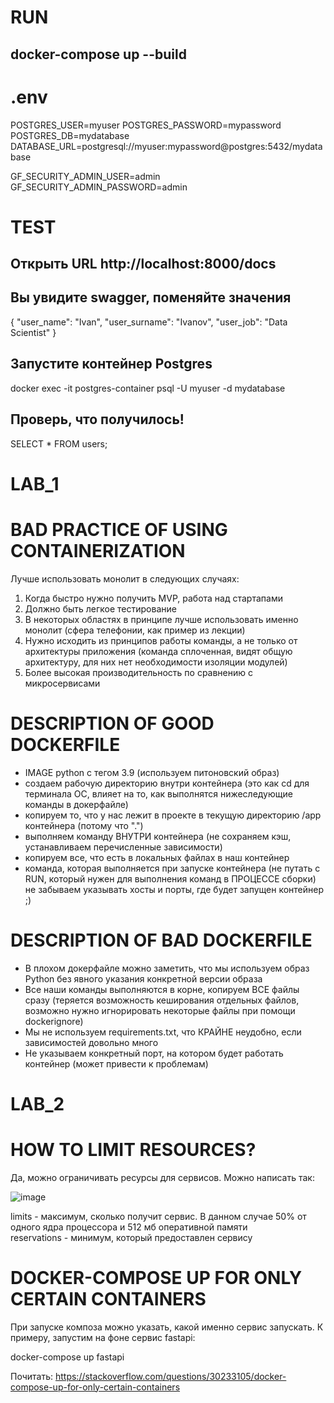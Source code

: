 # RUN
## docker-compose up --build

# .env
POSTGRES_USER=myuser
POSTGRES_PASSWORD=mypassword
POSTGRES_DB=mydatabase
DATABASE_URL=postgresql://myuser:mypassword@postgres:5432/mydatabase

GF_SECURITY_ADMIN_USER=admin
GF_SECURITY_ADMIN_PASSWORD=admin

# TEST
## Открыть URL http://localhost:8000/docs 

## Вы увидите swagger, поменяйте значения
{
  "user_name": "Ivan",
  "user_surname": "Ivanov",
  "user_job": "Data Scientist"
}

## Запустите контейнер Postgres
docker exec -it postgres-container psql -U myuser -d mydatabase

## Проверь, что получилось!
SELECT * FROM users;


# LAB_1
# BAD PRACTICE OF USING CONTAINERIZATION

Лучше использовать монолит в следующих случаях:

1) Когда быстро нужно получить MVP, работа над стартапами
2) Должно быть легкое тестирование
3) В некоторых областях в принципе лучше использовать именно монолит (сфера телефонии, как пример из лекции)
4) Нужно исходить из принципов работы команды, а не только от архитектуры приложения (команда сплоченная, видят общую архитектуру, для них нет необходимости изоляции модулей) 
5) Более высокая производительность по сравнению с микросервисами

# DESCRIPTION OF GOOD DOCKERFILE

- IMAGE python с тегом 3.9 (используем питоновский образ)
- создаем рабочую директорию внутри контейнера (это как cd для терминала ОС, влияет на то, как выполнятся нижеследующие команды в докерфайле)
- копируем то, что у нас лежит в проекте в текущую директорию /app контейнера (потому что ".")
- выполняем команду ВНУТРИ контейнера (не сохраняем кэш, устанавливаем перечисленные зависимости)
- копируем все, что есть в локальных файлах в наш контейнер
- команда, которая выполняется при запуске контейнера (не путать с RUN, который нужен для выполнения команд в ПРОЦЕССЕ сборки) не забываем указывать хосты и порты, где будет запущен контейнер ;)

# DESCRIPTION OF BAD DOCKERFILE

- В плохом докерфайле можно заметить, что мы используем образ Python без явного указания конкретной версии образа
- Все наши команды выполняются в корне, копируем ВСЕ файлы сразу (теряется возможность кеширования отдельных файлов, возможно нужно игнорировать некоторые файлы при помощи dockerignore)
- Мы не используем requirements.txt, что КРАЙНЕ неудобно, если зависимостей довольно много
- Не указываем конкретный порт, на котором будет работать контейнер (может привести к проблемам)

# LAB_2
# HOW TO LIMIT RESOURCES?

Да, можно ограничивать ресурсы для сервисов. Можно написать так:

![image](https://github.com/user-attachments/assets/57de3001-4922-4cb9-8f72-7733a374ac8c)

          
limits - максимум, сколько получит сервис. В данном случае 50% от одного ядра процессора и 512 мб оперативной памяти\
reservations - минимум, который предоставлен сервису

# DOCKER-COMPOSE UP FOR ONLY CERTAIN CONTAINERS

При запуске композа можно указать, какой именно сервис запускать. К примеру, запустим на фоне сервис fastapi:

docker-compose up fastapi

Почитать: https://stackoverflow.com/questions/30233105/docker-compose-up-for-only-certain-containers
